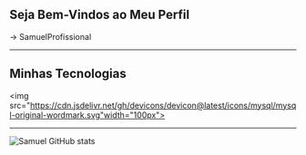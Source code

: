 ##  Seja Bem-Vindos ao Meu Perfil
<p aligi="center>
![Imagem Back-End](https://encrypted-tbn0.gstatic.com/images?q=tbn:ANd9GcROsYWw6cNT01INdX7aL8J0lzQ7lRfYe07soMgeOOuqtfn2ylLZLpBXnxoJmJEDYLeNVAM&usqp=CAU)
<

👋 Olá, me chamo Samuel

💬 Sou estudnde de Análise e Desenvolvimento de Sistemas 


<img src="https://cdn.jsdelivr.net/gh/devicons/devicon@latest/icons/linkedin/linkedin-original.svg" width="25px"> -> SamuelProfissional

------

## Minhas Tecnologias

<p aligi="center>

<img src="https://cdn.jsdelivr.net/gh/devicons/devicon@latest/icons/java/java-original-wordmark.svg" width="100px">

<img src="https://cdn.jsdelivr.net/gh/devicons/devicon@latest/icons/mysql/mysql-original-wordmark.svg"width="100px">
</p>

--------

![Samuel GitHub stats](https://github-readme-stats.vercel.app/api?username=SamuelProfissional&show_icons=true&theme=tokyonight)



<!--
**SamuelProfissional/SamuelProfissional** is a ✨ _special_ ✨ repository because its `README.md` (this file) appears on your GitHub profile.

Here are some ideas to get you started:

- 🔭 I’m currently working on ...
- 🌱 I’m currently learning ...
- 👯 I’m looking to collaborate on ...
- 🤔 I’m looking for help with ...
- 💬 Ask me about ...
- 📫 How to reach me: ...
- ⚡ Fun fact: ...
-->
